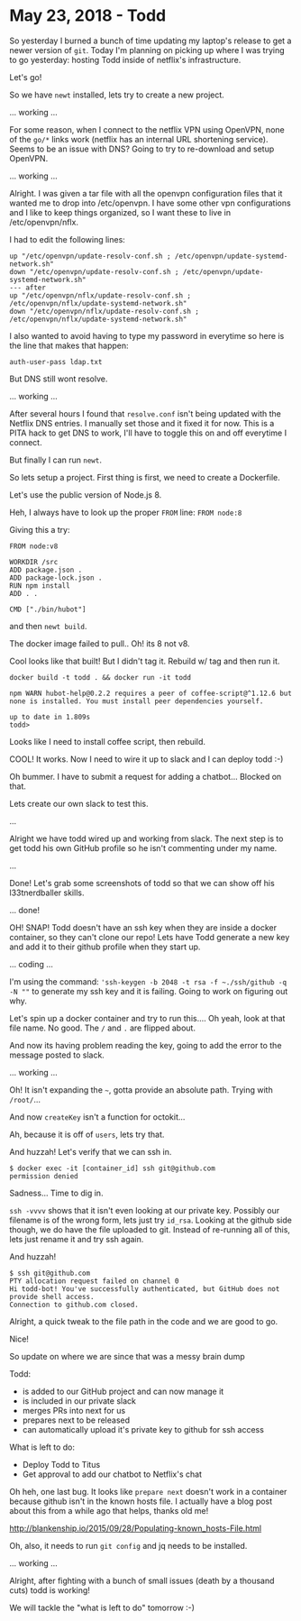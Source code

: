 # May 23, 2018 - Todd

So yesterday I burned a bunch of time updating my laptop's release to get a newer version of `git`. Today I'm planning on picking up where I was trying to go yesterday: hosting Todd inside of netflix's infrastructure.

Let's go!

So we have `newt` installed, lets try to create a new project.

... working ...

For some reason, when I connect to the netflix VPN using OpenVPN, none of the `go/*` links work (netflix has an internal URL shortening service). Seems to be an issue with DNS? Going to try to re-download and setup OpenVPN.

... working ...

Alright. I was given a tar file with all the openvpn configuration files that it wanted me to drop into /etc/openvpn. I have some other vpn configurations and I like to keep things organized, so I want these to live in /etc/openvpn/nflx.

I had to edit the following lines:

```
up "/etc/openvpn/update-resolv-conf.sh ; /etc/openvpn/update-systemd-network.sh"
down "/etc/openvpn/update-resolv-conf.sh ; /etc/openvpn/update-systemd-network.sh"
--- after
up "/etc/openvpn/nflx/update-resolv-conf.sh ; /etc/openvpn/nflx/update-systemd-network.sh"
down "/etc/openvpn/nflx/update-resolv-conf.sh ; /etc/openvpn/nflx/update-systemd-network.sh"
```

I also wanted to avoid having to type my password in everytime so here is the line that makes that happen:

```
auth-user-pass ldap.txt
```

But DNS still wont resolve.

... working ...

After several hours I found that `resolve.conf` isn't being updated with the Netflix DNS entries. I manually set those and it fixed it for now. This is a PITA hack to get DNS to work, I'll have to toggle this on and off everytime I connect.

But finally I can run `newt`.

So lets setup a project. First thing is first, we need to create a Dockerfile.

Let's use the public version of Node.js 8.

Heh, I always have to look up the proper `FROM` line: `FROM node:8`

Giving this a try:

```
FROM node:v8

WORKDIR /src
ADD package.json .
ADD package-lock.json .
RUN npm install
ADD . .

CMD ["./bin/hubot"]
```

and then `newt build`.

The docker image failed to pull.. Oh! its 8 not v8.

Cool looks like that built! But I didn't tag it. Rebuild w/ tag and then run it.

`docker build -t todd . && docker run -it todd`

```
npm WARN hubot-help@0.2.2 requires a peer of coffee-script@^1.12.6 but none is installed. You must install peer dependencies yourself.

up to date in 1.809s
todd>
```

Looks like I need to install coffee script, then rebuild.

COOL! It works. Now I need to wire it up to slack and I can deploy todd :-)

Oh bummer. I have to submit a request for adding a chatbot... Blocked on that.

Lets create our own slack to test this.

...

Alright we have todd wired up and working from slack. The next step is to get
todd his own GitHub profile so he isn't commenting under my name.

...

Done! Let's grab some screenshots of todd so that we can show off his l33tnerdballer skills.

... done!

OH! SNAP! Todd doesn't have an ssh key when they are inside a docker container, so they can't clone our repo! Lets have Todd generate a new key and add it to their github profile when they start up.

... coding ...

I'm using the command: `'ssh-keygen -b 2048 -t rsa -f ~./ssh/github -q -N ""` to generate my ssh key and it is failing. Going to work on figuring out why.

Let's spin up a docker container and try to run this.... Oh yeah, look at that file name. No good. The `/` and `.` are flipped about.

And now its having problem reading the key, going to add the error to the message posted to slack.

... working ...

Oh! It isn't expanding the `~`, gotta provide an absolute path. Trying with `/root/`...

And now `createKey` isn't a function for octokit...

Ah, because it is off of `users`, lets try that.

And huzzah! Let's verify that we can ssh in.

```
$ docker exec -it [container_id] ssh git@github.com
permission denied
```

Sadness... Time to dig in.

`ssh -vvvv` shows that it isn't even looking at our private key. Possibly our filename is of the wrong form, lets just try `id_rsa`. Looking at the github side though, we do have the file uploaded to git. Instead of re-running all of this, lets just rename it and try ssh again.

And huzzah!

```
$ ssh git@github.com
PTY allocation request failed on channel 0
Hi todd-bot! You've successfully authenticated, but GitHub does not provide shell access.
Connection to github.com closed.
```

Alright, a quick tweak to the file path in the code and we are good to go.

Nice!

So update on where we are since that was a messy brain dump

Todd:
* is added to our GitHub project and can now manage it
* is included in our private slack
* merges PRs into next for us
* prepares next to be released
* can automatically upload it's private key to github for ssh access

What is left to do:
* Deploy Todd to Titus
* Get approval to add our chatbot to Netflix's chat

Oh heh, one last bug. It looks like `prepare next` doesn't work in a container because github isn't in the known hosts file. I actually have a blog post about this from a while ago that helps, thanks old me!

http://blankenship.io/2015/09/28/Populating-known_hosts-File.html

Oh, also, it needs to run `git config` and jq needs to be installed.

... working ...

Alright, after fighting with a bunch of small issues (death by a thousand cuts) todd is working!

We will tackle the "what is left to do" tomorrow :-)



